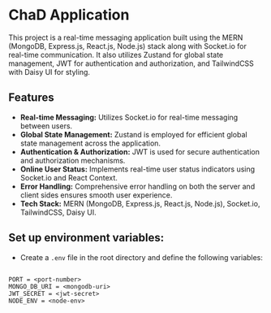 # ChaD Application

This project is a real-time messaging application built using the MERN (MongoDB, Express.js, React.js, Node.js) stack along with Socket.io for real-time communication. It also utilizes Zustand for global state management, JWT for authentication and authorization, and TailwindCSS with Daisy UI for styling.

## Features

- **Real-time Messaging:** Utilizes Socket.io for real-time messaging between users.
- **Global State Management:** Zustand is employed for efficient global state management across the application.
- **Authentication & Authorization:** JWT is used for secure authentication and authorization mechanisms.
- **Online User Status:** Implements real-time user status indicators using Socket.io and React Context.
- **Error Handling:** Comprehensive error handling on both the server and client sides ensures smooth user experience.
- **Tech Stack:** MERN (MongoDB, Express.js, React.js, Node.js), Socket.io, TailwindCSS, Daisy UI.






## Set up environment variables:

- Create a `.env` file in the root directory and define the following variables:

```

PORT = <port-number>
MONGO_DB_URI = <mongodb-uri>
JWT_SECRET = <jwt-secret>
NODE_ENV = <node-env>

```


